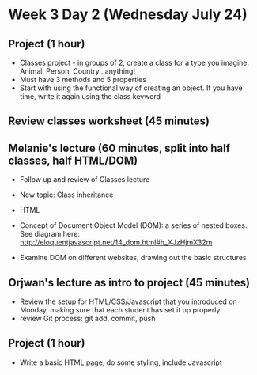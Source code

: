 # Week 3 Day 2 (Wednesday July 24)

## Project (1 hour)
- Classes project - in groups of 2, create a class for a type you imagine: Animal, Person, Country...anything!
- Must have 3 methods and 5 properties
- Start with using the functional way of creating an object. If you have time, write it again using the class keyword

## Review classes worksheet (45 minutes) 

## Melanie's lecture (60 minutes, split into half classes, half HTML/DOM)
- Follow up and review of Classes lecture 
- New topic: Class inheritance

- HTML
- Concept of Document Object Model (DOM): a series of nested boxes. See diagram here: http://eloquentjavascript.net/14_dom.html#h_XJzHjmX32m
- Examine DOM on different websites, drawing out the basic structures

## Orjwan's lecture as intro to project (45 minutes)
- Review the setup for HTML/CSS/Javascript that you introduced on Monday, making sure that each student has set it up properly
- review Git process: git add, commit, push 

## Project (1 hour)
- Write a basic HTML page, do some styling, include Javascript
